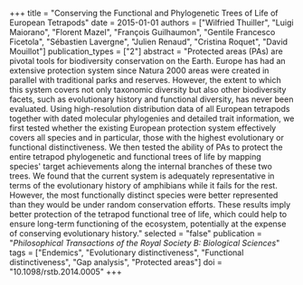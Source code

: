 +++
title = "Conserving the Functional and Phylogenetic Trees of Life of European Tetrapods"
date = 2015-01-01
authors = ["Wilfried Thuiller", "Luigi Maiorano", "Florent Mazel", "François Guilhaumon", "Gentile Francesco Ficetola", "Sébastien Lavergne", "Julien Renaud", "Cristina Roquet", "David Mouillot"]
publication_types = ["2"]
abstract = "Protected areas (PAs) are pivotal tools for biodiversity conservation on the Earth. Europe has had an extensive protection system since Natura 2000 areas were created in parallel with traditional parks and reserves. However, the extent to which this system covers not only taxonomic diversity but also other biodiversity facets, such as evolutionary history and functional diversity, has never been evaluated. Using high-resolution distribution data of all European tetrapods together with dated molecular phylogenies and detailed trait information, we first tested whether the existing European protection system effectively covers all species and in particular, those with the highest evolutionary or functional distinctiveness. We then tested the ability of PAs to protect the entire tetrapod phylogenetic and functional trees of life by mapping species' target achievements along the internal branches of these two trees. We found that the current system is adequately representative in terms of the evolutionary history of amphibians while it fails for the rest. However, the most functionally distinct species were better represented than they would be under random conservation efforts. These results imply better protection of the tetrapod functional tree of life, which could help to ensure long-term functioning of the ecosystem, potentially at the expense of conserving evolutionary history."
selected = "false"
publication = "*Philosophical Transactions of the Royal Society B: Biological Sciences*"
tags = ["Endemics", "Evolutionary distinctiveness", "Functional distinctiveness", "Gap analysis", "Protected areas"]
doi = "10.1098/rstb.2014.0005"
+++

